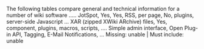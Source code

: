 The following tables compare general and technical information for a number of wiki software ..... JotSpot, Yes, Yes, RSS, per page, No, plugins, server-side Javascript ... XAR (zipped XWiki ARchive) files, Yes, component, plugins, macros, scripts, .... Simple admin interface, Open Plug-in API, Tagging, E-Mail Notifications, ...
Missing: unable ‎| ‎Must include: ‎unable
